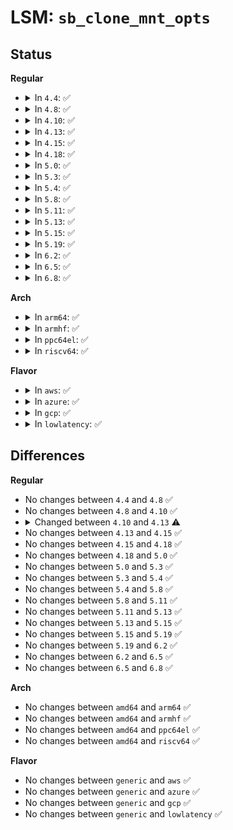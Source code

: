 # LSM: <code>sb_clone_mnt_opts</code>

## Status
<b>Regular</b>
<ul>
<li>
<details>
<summary>In <code>4.4</code>: ✅</summary>

```c
int security_sb_clone_mnt_opts(const struct super_block *oldsb, struct super_block *newsb);
```
</details>
</li>
<li>
<details>
<summary>In <code>4.8</code>: ✅</summary>

```c
int security_sb_clone_mnt_opts(const struct super_block *oldsb, struct super_block *newsb);
```
</details>
</li>
<li>
<details>
<summary>In <code>4.10</code>: ✅</summary>

```c
int security_sb_clone_mnt_opts(const struct super_block *oldsb, struct super_block *newsb);
```
</details>
</li>
<li>
<details>
<summary>In <code>4.13</code>: ✅</summary>

```c
int security_sb_clone_mnt_opts(const struct super_block *oldsb, struct super_block *newsb, long unsigned int kern_flags, long unsigned int *set_kern_flags);
```
</details>
</li>
<li>
<details>
<summary>In <code>4.15</code>: ✅</summary>

```c
int security_sb_clone_mnt_opts(const struct super_block *oldsb, struct super_block *newsb, long unsigned int kern_flags, long unsigned int *set_kern_flags);
```
</details>
</li>
<li>
<details>
<summary>In <code>4.18</code>: ✅</summary>

```c
int security_sb_clone_mnt_opts(const struct super_block *oldsb, struct super_block *newsb, long unsigned int kern_flags, long unsigned int *set_kern_flags);
```
</details>
</li>
<li>
<details>
<summary>In <code>5.0</code>: ✅</summary>

```c
int security_sb_clone_mnt_opts(const struct super_block *oldsb, struct super_block *newsb, long unsigned int kern_flags, long unsigned int *set_kern_flags);
```
</details>
</li>
<li>
<details>
<summary>In <code>5.3</code>: ✅</summary>

```c
int security_sb_clone_mnt_opts(const struct super_block *oldsb, struct super_block *newsb, long unsigned int kern_flags, long unsigned int *set_kern_flags);
```
</details>
</li>
<li>
<details>
<summary>In <code>5.4</code>: ✅</summary>

```c
int security_sb_clone_mnt_opts(const struct super_block *oldsb, struct super_block *newsb, long unsigned int kern_flags, long unsigned int *set_kern_flags);
```
</details>
</li>
<li>
<details>
<summary>In <code>5.8</code>: ✅</summary>

```c
int security_sb_clone_mnt_opts(const struct super_block *oldsb, struct super_block *newsb, long unsigned int kern_flags, long unsigned int *set_kern_flags);
```
</details>
</li>
<li>
<details>
<summary>In <code>5.11</code>: ✅</summary>

```c
int security_sb_clone_mnt_opts(const struct super_block *oldsb, struct super_block *newsb, long unsigned int kern_flags, long unsigned int *set_kern_flags);
```
</details>
</li>
<li>
<details>
<summary>In <code>5.13</code>: ✅</summary>

```c
int security_sb_clone_mnt_opts(const struct super_block *oldsb, struct super_block *newsb, long unsigned int kern_flags, long unsigned int *set_kern_flags);
```
</details>
</li>
<li>
<details>
<summary>In <code>5.15</code>: ✅</summary>

```c
int security_sb_clone_mnt_opts(const struct super_block *oldsb, struct super_block *newsb, long unsigned int kern_flags, long unsigned int *set_kern_flags);
```
</details>
</li>
<li>
<details>
<summary>In <code>5.19</code>: ✅</summary>

```c
int security_sb_clone_mnt_opts(const struct super_block *oldsb, struct super_block *newsb, long unsigned int kern_flags, long unsigned int *set_kern_flags);
```
</details>
</li>
<li>
<details>
<summary>In <code>6.2</code>: ✅</summary>

```c
int security_sb_clone_mnt_opts(const struct super_block *oldsb, struct super_block *newsb, long unsigned int kern_flags, long unsigned int *set_kern_flags);
```
</details>
</li>
<li>
<details>
<summary>In <code>6.5</code>: ✅</summary>

```c
int security_sb_clone_mnt_opts(const struct super_block *oldsb, struct super_block *newsb, long unsigned int kern_flags, long unsigned int *set_kern_flags);
```
</details>
</li>
<li>
<details>
<summary>In <code>6.8</code>: ✅</summary>

```c
int security_sb_clone_mnt_opts(const struct super_block *oldsb, struct super_block *newsb, long unsigned int kern_flags, long unsigned int *set_kern_flags);
```
</details>
</li>
</ul>
<b>Arch</b>
<ul>
<li>
<details>
<summary>In <code>arm64</code>: ✅</summary>

```c
int security_sb_clone_mnt_opts(const struct super_block *oldsb, struct super_block *newsb, long unsigned int kern_flags, long unsigned int *set_kern_flags);
```
</details>
</li>
<li>
<details>
<summary>In <code>armhf</code>: ✅</summary>

```c
int security_sb_clone_mnt_opts(const struct super_block *oldsb, struct super_block *newsb, long unsigned int kern_flags, long unsigned int *set_kern_flags);
```
</details>
</li>
<li>
<details>
<summary>In <code>ppc64el</code>: ✅</summary>

```c
int security_sb_clone_mnt_opts(const struct super_block *oldsb, struct super_block *newsb, long unsigned int kern_flags, long unsigned int *set_kern_flags);
```
</details>
</li>
<li>
<details>
<summary>In <code>riscv64</code>: ✅</summary>

```c
int security_sb_clone_mnt_opts(const struct super_block *oldsb, struct super_block *newsb, long unsigned int kern_flags, long unsigned int *set_kern_flags);
```
</details>
</li>
</ul>
<b>Flavor</b>
<ul>
<li>
<details>
<summary>In <code>aws</code>: ✅</summary>

```c
int security_sb_clone_mnt_opts(const struct super_block *oldsb, struct super_block *newsb, long unsigned int kern_flags, long unsigned int *set_kern_flags);
```
</details>
</li>
<li>
<details>
<summary>In <code>azure</code>: ✅</summary>

```c
int security_sb_clone_mnt_opts(const struct super_block *oldsb, struct super_block *newsb, long unsigned int kern_flags, long unsigned int *set_kern_flags);
```
</details>
</li>
<li>
<details>
<summary>In <code>gcp</code>: ✅</summary>

```c
int security_sb_clone_mnt_opts(const struct super_block *oldsb, struct super_block *newsb, long unsigned int kern_flags, long unsigned int *set_kern_flags);
```
</details>
</li>
<li>
<details>
<summary>In <code>lowlatency</code>: ✅</summary>

```c
int security_sb_clone_mnt_opts(const struct super_block *oldsb, struct super_block *newsb, long unsigned int kern_flags, long unsigned int *set_kern_flags);
```
</details>
</li>
</ul>

## Differences
<b>Regular</b>
<ul>
<li>
No changes between <code>4.4</code> and <code>4.8</code> ✅
</li>
<li>
No changes between <code>4.8</code> and <code>4.10</code> ✅
</li>
<li>
<details>
<summary>Changed between <code>4.10</code> and <code>4.13</code> ⚠️</summary>
<ul>
<li>
<b>Param added. </b>
<code>long unsigned int kern_flags</code>
</li>
<li>
<b>Param added. </b>
<code>long unsigned int *set_kern_flags</code>
</li>
</ul>
</details>
</li>
<li>
No changes between <code>4.13</code> and <code>4.15</code> ✅
</li>
<li>
No changes between <code>4.15</code> and <code>4.18</code> ✅
</li>
<li>
No changes between <code>4.18</code> and <code>5.0</code> ✅
</li>
<li>
No changes between <code>5.0</code> and <code>5.3</code> ✅
</li>
<li>
No changes between <code>5.3</code> and <code>5.4</code> ✅
</li>
<li>
No changes between <code>5.4</code> and <code>5.8</code> ✅
</li>
<li>
No changes between <code>5.8</code> and <code>5.11</code> ✅
</li>
<li>
No changes between <code>5.11</code> and <code>5.13</code> ✅
</li>
<li>
No changes between <code>5.13</code> and <code>5.15</code> ✅
</li>
<li>
No changes between <code>5.15</code> and <code>5.19</code> ✅
</li>
<li>
No changes between <code>5.19</code> and <code>6.2</code> ✅
</li>
<li>
No changes between <code>6.2</code> and <code>6.5</code> ✅
</li>
<li>
No changes between <code>6.5</code> and <code>6.8</code> ✅
</li>
</ul>
<b>Arch</b>
<ul>
<li>
No changes between <code>amd64</code> and <code>arm64</code> ✅
</li>
<li>
No changes between <code>amd64</code> and <code>armhf</code> ✅
</li>
<li>
No changes between <code>amd64</code> and <code>ppc64el</code> ✅
</li>
<li>
No changes between <code>amd64</code> and <code>riscv64</code> ✅
</li>
</ul>
<b>Flavor</b>
<ul>
<li>
No changes between <code>generic</code> and <code>aws</code> ✅
</li>
<li>
No changes between <code>generic</code> and <code>azure</code> ✅
</li>
<li>
No changes between <code>generic</code> and <code>gcp</code> ✅
</li>
<li>
No changes between <code>generic</code> and <code>lowlatency</code> ✅
</li>
</ul>
